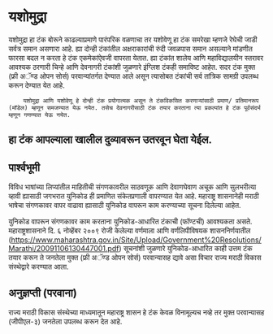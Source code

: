 # यशोमुद्रा

 यशोमुद्रा हा टंक बोरूने काढल्याप्रमाणे पारंपरिक वळणाचा तर यशोवेणू हा टंक समरेखा म्हणजे रेघेची जाडी सर्वत्र समान असणारा आहे. ह्या दोन्ही टंकांतील अक्षराकारांची रुंदी जवळपास समान असल्याने मांडणीत फारसा बदल न करता हे टंक एकमेकांऐवजी वापरता येतात.
    ह्या टंकांत शालेय आणि महाविद्यालयीन स्तरावर आवश्यक ठरणारी चिन्हे आणि देवनागरी टंकांशी जुळणारे इंग्लिश टंकही समाविष्ट आहेत.
    सदर टंक मुक्त (फ्री अॅण्ड ओपन सोर्स) परवान्यांतर्गत देण्यात आले असून त्यासोबत टंकांची सर्व तांत्रिक सामग्री उपलब्ध करून देण्यात येत आहे.

        यशोमुद्रा आणि यशोवेणू हे दोन्ही टंक प्रयोगात्मक असून ते टंकविकसित करणाऱ्यांसाठी प्रमाण/ प्रतिमानरूप (मॉडेल) म्हणून समजण्यात येऊ नयेत. तसेच देवनागरीसाठी टंक तयार करताना त्या प्रकल्पांत हे टंक पूर्वसंदर्भ म्हणून गणण्यात येऊ नयेत. 

## हा टंक आपल्याला खालील दुव्यावरून उतरवून घेता येईल.

## पार्श्वभूमी
विविध भाषांच्या लिप्यांतील माहितीची संगणकावरील साठवणूक आणि देवाणघेवाण अचूक आणि सुलभरीत्या व्हावी ह्यासाठी जगभरात युनिकोड ही प्रमाणित संकेतप्रणाली वापरण्यात येत आहे. महाराष्ट्र शासनानेही मराठी भाषेचा संगणकावर वापर वाढावा ह्यासाठी युनिकोड वापरून काम करण्याच्या सूचना दिलेल्या आहेत.

युनिकोड वापरून संगणकावर काम करताना युनिकोड-आधारित टंकाची (फॉण्टची) आवश्यकता असते. महाराष्ट्रशासनाने दि. ६ नोव्हेंबर २००९ रोजी केलेल्या वर्णमाला आणि वर्णलिपीविषयक शासननिर्णयातील  (https://www.maharashtra.gov.in/Site/Upload/Government%20Resolutions/Marathi/20091106130447001.pdf) सूचनांशी जुळणारे युनिकोड-आधारित काही उत्तम टंक तयार करून ते जनतेला मुक्त (फ्री अॅण्ड ओपन सोर्स) परवान्यासह द्यावे असा विचार राज्य मराठी विकास संस्थेद्वारे करण्यात आला.

## अनुज्ञप्ती (परवाना)
राज्य मराठी विकास संस्थेच्या माध्यमातून महाराष्ट्र शासन हे टंक केवळ विनामूल्यच नव्हे तर मुक्त परवान्यासह (जीपीएल-३) जनतेला उपलब्ध करून देत आहे.

